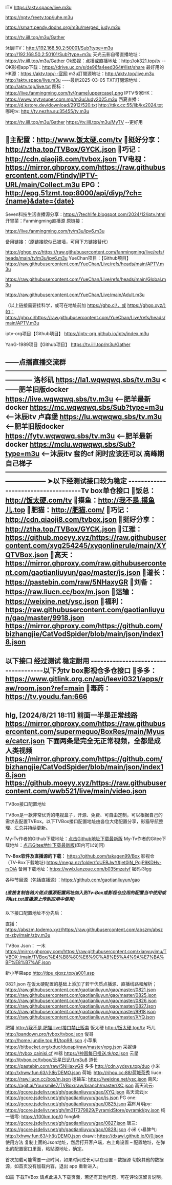 ITV
https://aktv.space/live.m3u

https://nptv.freetv.top/juhe.m3u

https://smart.pendy.dpdns.org/m3u/merged_judy.m3u

https://tv.iill.top/m3u/Gather

沐辰ITV：http://192.168.50.2:50001/Sub?type=m3u
                http://192.168.50.2:50101/Sub?type=m3u
天光云影自带直播地址：https://tv.iill.top/m3u/Gather
Ok影视：点播或直播地址：http://ok321.top/tv  --OK影视app下载：https://drive.uc.cn/s/de96fa4eed364#/list/share
最好用的HK源：https://aktv.top/--官网
m3u訂閱源地址：http://aktv.top/live.m3u
                             http://aktv.space/live.m3u  ----最新2025-03-05
TXT訂閱源地址：http://aktv.top/live.txt
图标：https://live.fanmingming.com/tv/{name|uppercase}.png
IPTV专家HK：https://www.mytvsuper.com.mp/m3u/Judy2025.m3u
西夏直播：https://d.kstore.dev/download/2912/520.txt
                  http://ttkx.cc:55/lib/kx2024.txt
哪吒tv: http://tv.nezha.su:35455/tv.m3u

https://tv.iill.top/m3u/Gather
https://tv.iill.top/m3u/MyTV  --更好用

🔘主配置：http://www.饭太硬.com/tv
🔘挺好分享：http://ztha.top/TVBox/GYCK.json
🔘巧记：http://cdn.qiaoji8.com/tvbox.json
TV电视：https://mirror.ghproxy.com/https://raw.githubusercontent.com/Ftindy/IPTV-URL/main/Collect.m3u
EPG：http://epg.51zmt.top:8000/api/diyp/?ch={name}&date={date}
-------------------------------------------------------------------------------------
Seven科技生活直播源分享：https://7techlife.blogspot.com/2024/12/iptv.html
开胃菜：Fanmingming直播源
原链接：

https://live.fanmingming.com/tv/m3u/ipv6.m3u

备用链接：（原链接貌似已被墙，可用下方链接替代）

https://ghgo.xyz/https://raw.githubusercontent.com/fanmingming/live/refs/heads/main/tv/m3u/ipv6.m3u
YueChan项目：【Github项目】
https://raw.githubusercontent.com/YueChan/Live/refs/heads/main/APTV.m3u

https://raw.githubusercontent.com/YueChan/Live/refs/heads/main/Global.m3u

https://raw.githubusercontent.com/YueChan/Live/main/Adult.m3u

（以上链接需要挂科学，或可在地址前加 https://ghp.ci/，或 https://ghgo.xyz/）如：https://ghp.ci/https://raw.githubusercontent.com/YueChan/Live/refs/heads/main/APTV.m3u

iptv-org项目【Github项目】
https://iptv-org.github.io/iptv/index.m3u

YanG-1989项目【Github项目】
https://tv.iill.top/m3u/Gather

——点播直播交流群————————————————————————————
洛杉矶
https://la1.wqwqwq.sbs/tv.m3u <——肥羊旧版docker
https://live.wqwqwq.sbs/tv.m3u <——肥羊最新docker
https://mc.wqwqwq.sbs/Sub?type=m3u  <——沐辰itv
卢森堡
https://lu.wqwqwq.sbs/tv.m3u <——肥羊旧版docker
https://fytv.wqwqwq.sbs/tv.m3u   <——肥羊最新docker
https://mclu.wqwqwq.sbs/Sub?type=m3u    <——沐辰itv
套的cf  闲时应该还可以 高峰期自己梯子
——————————————————————————————
➤以下经测试接口较为稳定
------------------------------------Tv box单仓接口
🔘饭总：http://饭太硬.com/tv
🔘摸鱼：http://我不是.摸鱼儿.top
🔘肥猫：http://肥猫.com/
🔘巧记：http://cdn.qiaoji8.com/tvbox.json
🔘挺好分享：http://ztha.top/TVBox/GYCK.json
🔘江雅：https://github.moeyy.xyz/https://raw.githubusercontent.com/xyq254245/xyqonlinerule/main/XYQTVBox.json
🔘高天：https://mirror.ghproxy.com/raw.githubusercontent.com/gaotianliuyun/gao/master/js.json
🔘道长：https://pastebin.com/raw/5NHaxyGR
🔘刘备：https://raw.liucn.cc/box/m.json
🔘运输：https://weixine.net/ysc.json
🔘福利：https://raw.githubusercontent.com/gaotianliuyun/gao/master/9918.json
https://mirror.ghproxy.com/https://github.com/bizhangjie/CatVodSpider/blob/main/json/index18.json
------------------------------------
以下接口 经过测试 稳定耐用
------------------------------------以下为tv box影视仓多仓接口
🔘多多：https://www.gitlink.org.cn/api/leevi0321/apps/raw/room.json?ref=main
🔘毒药：https://tv.youdu.fan:666
------------------------------------
hlg, [2024/8/21 18:11]
前面一半是正常线路
https://mirror.ghproxy.com/https://raw.githubusercontent.com/supermeguo/BoxRes/main/Myuse/catcr.json 
下面两条是完全无正常视频，全都是成人类视频
https://mirror.ghproxy.com/https://github.com/bizhangjie/CatVodSpider/blob/main/json/index18.json 
https://github.moeyy.xyz/https://raw.githubusercontent.com/wwb521/live/main/video.json
---------------------------------------
TVBox接口配置地址

TVBox是一款非常优秀的电视盒子，开源、免费、可自由定制，可以根据自己的需求去配置TVBox。以下TVBox接口配置地址由各位大佬配置分享，影猫导航整理、汇总并持续更新。

 My-Tv作者的Github下载地址：[点击Github地址下载最新版](https://github.com/lizongying/my-tv/releases/)
  My-Tv作者的Gitee下载地址：[点击Gitee地址下载最新版](https://gitee.com/lizongying/my-tv/releases/)(国内可以访问)

**Tv-Box软件及直播源的下载：**
https://github.com/takagen99/Box
影视仓（TV-Box下载地址):https://mega.nz/folder/fcUEBJwY#jet0jN_PgjP9KDHv-rsOiA
备用下载地址：https://wwb.lanzoue.com/b035mzatyf                          密码:3lgg

各种节目源（包括直播源）：https://github.com/gaotianliuyun/gao
##### *(直接复制各路大佬点播源配置网址加入到Tv-Box或影视仓应用的配置当中使用或将list.txt直播源上传到应用中使用)*
以下接口配置地址不分先后：

直播：
https://abszm.todemo.xyz/https://raw.githubusercontent.com/abszm/abszm-zby/main/zby.m3u

TVBox Json：
一木
https://mirror.ghproxy.com/https://raw.githubusercontent.com/xianyuyimu/TVBOX-/main/TVBox/%E4%B8%80%E6%9C%A8%E5%A4%9A%E7%BA%BF%E8%B7%AF.json

新小苹果app
http://tipu.xjqxz.top/a001.asp

0821.json 在饭太硬配置的基础上添加了若干优质点播源、直播线路和解析；
https://raw.githubusercontent.com/gaotianliuyun/gao/master/0821.json
https://raw.githubusercontent.com/gaotianliuyun/gao/master/0825.json
https://raw.githubusercontent.com/gaotianliuyun/gao/master/0826.json
https://raw.githubusercontent.com/gaotianliuyun/gao/master/0827.json
https://raw.githubusercontent.com/gaotianliuyun/gao/master/9918.json
https://raw.githubusercontent.com/gaotianliuyun/gao/master/XYQ.json

肥猫
http://我不是.肥猫.live/接口禁止贩卖
饭太硬
http://饭太硬.top/tv
巧儿
http://pandown.pro/tvbox/tvbox.json
俊哥
http://home.jundie.top:81/top98.json
小苹果
https://bitbucket.org/xduo/duoapi/raw/master/xpg.json
采妮诗
https://tvbox.cainisi.cf
神器
https://神器每日推送.tk/pz.json
云星
http://itvbox.cc/tvbox/云星日记/1.m3u8
道长
https://pastebin.com/raw/5NHaxyGR
多多
http://cdn.yydsys.top/duo
小米
http://xhww.fun:63/小米/DEMO.json
荷城:
http://rihou.cc:88/荷城茶秀
liucn:
https://raw.liucn.cc/box/m.json
运输车:
https://weixine.net/ysc.json
南风:
https://agit.ai/Yoursmile7/TVBox/raw/branch/master/XC.json
高天流云:
https://gcore.jsdelivr.net/gh/gaotianliuyun/gao/XYQ.json
高天流云js:
https://gcore.jsdelivr.net/gh/gaotianliuyun/gao/js.json
PG one:
https://gcore.jsdelivr.net/gh/gaotianliuyun/gao/0825.json
霜辉月明py:
https://gcore.jsdelivr.net/gh/lm317379829/PyramidStore/pyramid/py.json
纯一骚零:
https://100km.top/0
fongMI:
https://gcore.jsdelivr.net/gh/gaotianliuyun/gao/0827.json
唐三:
https://gcore.jsdelivr.net/gh/gaotianliuyun/gao/0828.json
小米 小暴脾气:
http://xhww.fun:63/小米/DEMO.json
dxawi:
https://dxawi.github.io/0/0.json
使用方法
复制上面的Json地址，然后打开客户端，右上角设置 – 配置地址，在弹出的配置窗口里面，粘贴源地址，确定。

首次加载可能需要一点时间，如果时间过长可以在设置 – 数据源 切换其他的数据源，如首页没有加载内容，退出 app 重新进入。

如需 下载TVBox 请点此进入下载页面，若还有其他问题，可在评论区留言说明。

